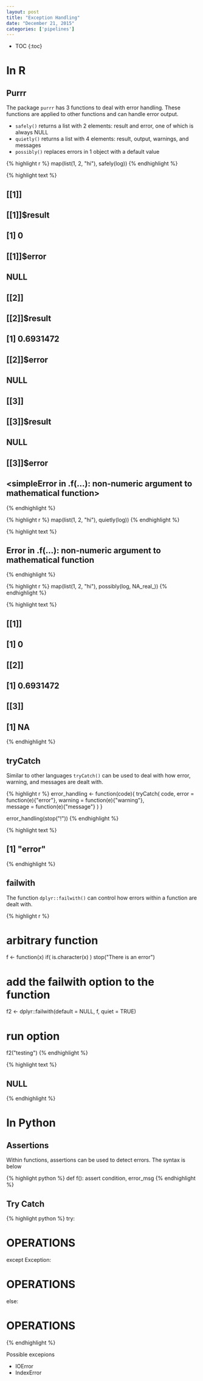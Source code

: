 ```yaml
---
layout: post
title: "Exception Handling"
date: "December 21, 2015"
categories: ['pipelines']
---
```


* TOC
{:toc}



# In R

## Purrr

The package `purrr` has 3 functions to deal with error handling. These functions are applied to other functions and can handle error output.

* `safely()` returns a list with 2 elements: result and error, one of which is always NULL
* `quietly()` returns a list with 4 elements: result, output, warnings, and messages
* `possibly()` replaces errors in 1 object with a default value


{% highlight r %}
map(list(1, 2, "hi"), safely(log))
{% endhighlight %}



{% highlight text %}
## [[1]]
## [[1]]$result
## [1] 0
## 
## [[1]]$error
## NULL
## 
## 
## [[2]]
## [[2]]$result
## [1] 0.6931472
## 
## [[2]]$error
## NULL
## 
## 
## [[3]]
## [[3]]$result
## NULL
## 
## [[3]]$error
## <simpleError in .f(...): non-numeric argument to mathematical function>
{% endhighlight %}



{% highlight r %}
map(list(1, 2, "hi"), quietly(log))
{% endhighlight %}



{% highlight text %}
## Error in .f(...): non-numeric argument to mathematical function
{% endhighlight %}



{% highlight r %}
map(list(1, 2, "hi"), possibly(log, NA_real_))
{% endhighlight %}



{% highlight text %}
## [[1]]
## [1] 0
## 
## [[2]]
## [1] 0.6931472
## 
## [[3]]
## [1] NA
{% endhighlight %}

## tryCatch
Similar to other languages `tryCatch()` can be used to deal with how error, warning, and messages are dealt with. 

{% highlight r %}
error_handling <- function(code){
  tryCatch(
    code, 
    error = function(e){"error"}, 
    warning = function(e){"warning"},  
    message = function(e){"message"}
  )
}

error_handling(stop("!"))
{% endhighlight %}



{% highlight text %}
## [1] "error"
{% endhighlight %}

## failwith
The function `dplyr::failwith()` can control how errors within a function are dealt with. 

{% highlight r %}
# arbitrary function
f <- function(x) if( is.character(x) ) stop("There is an error")

# add the failwith option to the function
f2 <- dplyr::failwith(default = NULL, f, quiet = TRUE)

# run option
f2("testing")
{% endhighlight %}



{% highlight text %}
## NULL
{% endhighlight %}

# In Python

## Assertions

Within functions, assertions can be used to detect errors. The syntax is below

{% highlight python %}
def f():
  assert condition, error_msg
{% endhighlight %}

## Try Catch

{% highlight python %}
try:
  # OPERATIONS
except Exception:
  # OPERATIONS
else:
  # OPERATIONS
{% endhighlight %}

Possible excepions

* IOError
* IndexError
